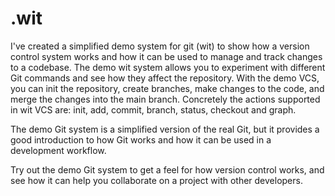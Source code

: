 # .wit

I've created a simplified demo system for git (wit) to show how a version control system works and how it can be used to manage and track changes to a codebase.
The demo wit system allows you to experiment with different Git commands and see how they affect the repository.
With the demo VCS, you can init the repository, create branches, make changes to the code, and merge the changes into the main branch. Concretely the actions supported in wit VCS are: init, add, commit, branch, status, checkout and graph.

The demo Git system is a simplified version of the real Git, but it provides a good introduction to how Git works and how it can be used in a development workflow.

Try out the demo Git system to get a feel for how version control works, and see how it can help you collaborate on a project with other developers.

